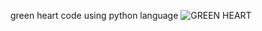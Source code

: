 green heart code using python language
![GREEN HEART](https://github.com/evill90s/green-heart-code-/assets/140119615/c89ee21c-863f-4652-98f8-01dfbfba7013)
